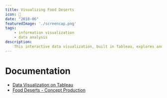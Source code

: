 ```yaml
---
title: Visualizing Food Deserts
icon: 🌵
date: "2018-06"
featuredImage: './screencap.png'
tags:
    - information visualization
    - data analysis
description:
    This interactive data visualization, built in Tableau, explores and contextualizes "food deserts" in the United States.
---
```



# Documentation

- [Data Visualization on Tableau](https://public.tableau.com/profile/julietdo#!/vizhome/hcde511project/FoodDeserts)
- [Food Deserts - Concept Production](https://www.dropbox.com/s/pusmczwbffmahcf/Food%20Deserts%20Info%20Viz%20-%20Concept%20Production.pdf?dl=0)